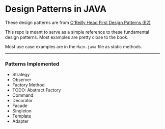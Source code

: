 # Design Patterns in JAVA

These design patterns are from [O'Reilly Head First Design Patterns (E2)](https://www.amazon.com/Head-First-Design-Patterns-Object-Oriented/dp/149207800X/ref=sr_1_1?dchild=1&keywords=Design+Patterns&qid=1611797725&sr=8-1)

This repo is meant to serve as a simple reference to these fundamental design patterns. Most examples are 
pretty close to the book.

Most use case examples are in the `Main.java` file as static methods.  

---

### Patterns Implemented 

- Strategy
- Observer
- Factory Method
- TODO: Abstract Factory
- Command
- Decorator
- Facade
- Singleton
- Template
- Adapter